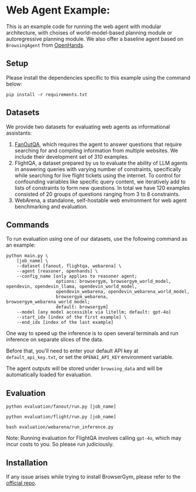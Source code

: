 # Web Agent Example:

This is an example code for running the web agent with modular architecture, with choises of world-model-based planning module or autoregressive planning module. We also offer a baseline agent based on `BrowsingAgent` from [OpenHands](https://github.com/All-Hands-AI/OpenHands).

## Setup

Please install the dependencies specific to this example using the command below:

```
pip install -r requirements.txt
```

## Datasets

We provide two datasets for evaluating web agents as informational assistants: 
1. [FanOutQA](https://fanoutqa.com/index.html), which requires the agent to answer questions that require searching for and compiling information from multiple websites. We include their development set of 310 examples. 
2. FlightQA, a dataset prepared by us to evaluate the ability of LLM agents in answering queries with varying number of constraints, specifically while searching for live flight tickets using the internet. To control for confounding variables like specific query content, we iteratively add to lists of constraints to form new questions. In total we have 120 examples consisted of 20 groups of questions ranging from 3 to 8 constraints.
3. WebArena, a standalone, self-hostable web environment for web agent benchmarking and evaluation.

## Commands

To run evaluation using one of our datasets, use the following command as an example:

```
python main.py \
    [job_name] \
    --dataset [fanout, flightqa, webarena] \
    --agent [reasoner, openhands] \
    --config_name [only applies to reasoner agent; 
                   options: browsergym, browsergym_world_model, opendevin, opendevin_llama, opendevin_world_model,
                   opendevin_webarena, opendevin_webarena_world_model,
                   browsergym_webarena, browsergym_webarena_world_model; 
                   default: browsergym]
    --model [any model accessible via litellm; default: gpt-4o]
    --start_idx [index of the first example] \
    --end_idx [index of the last example] 
```

One way to speed up the inference is to open several terminals and run inference on separate slices of the data.

Before that, you'll need to enter your default API key at `default_api_key.txt`, or set the `OPENAI_API_KEY` environment variable.

The agent outputs will be stored under `browsing_data` and will be automatically loaded for evaluation.

## Evaluation

```
python evaluation/fanout/run.py [job_name]

python evaluation/flight/run.py [job_name]

bash evaluation/webarena/run_inference.py
```

Note: Running evaluation for FlightQA involves calling `gpt-4o`, which may incur costs to you. So please run judiciously.

## Installation

If any issue arises while trying to install BrowserGym, please refer to the [official repo](https://github.com/ServiceNow/BrowserGym).
